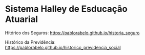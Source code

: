 
# Sistema Halley de Esducação Atuarial

Hitórico dos Seguros: 
https://pablorabelo.github.io/historia_seguro

Histórico da Previdência:
https://pablorabelo.github.io/historico_previdencia_social
